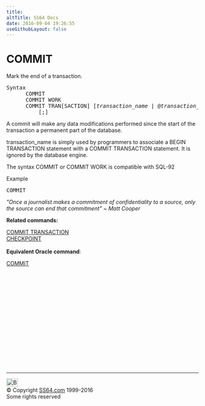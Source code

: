```yaml
---
title:
altTitle: SS64 Docs
date: 2016-09-04 19:26:55
useGithubLayout: false
---
```

<!-- #BeginLibraryItem "/Library/head_sql.lbi" --><!-- #EndLibraryItem --><h1>COMMIT</h1>
<p>Mark the end of a transaction.</p>
<pre>Syntax
      COMMIT 
      COMMIT WORK 
      COMMIT TRAN[SACTION] [<i>transaction_name </i>| @<i>transaction_var</i>] <br>          [;]
</pre>
<p>A commit will make any data modifications performed since the start of the transaction a permanent part of the database.</p>
<p>transaction_name is simply used by programmers to associate a BEGIN TRANSACTION statement with a  COMMIT TRANSACTION statement. It is ignored by the database engine.</p>
<p>The syntax COMMIT or COMMIT WORK is compatible with SQL-92  </p>
<p>Example</p>
<pre>COMMIT</pre>
<p class="quote"><i>"Once a
  journalist makes a commitment of confidentiality to a source, only the
source can end that commitment" ~ Matt Cooper </i></p>
<p><b>Related commands:</b></p>
<p><a href="trans_c.html">COMMIT TRANSACTION</a><br>
<a href="checkpoint.html">CHECKPOINT</a><br>
  <br>
<b>Equivalent Oracle command</b>:</p>
<p> <a href="../ora/commit.html">COMMIT</a></p><!-- #BeginLibraryItem "/Library/foot_sql.lbi" --><p><script async="" src="//pagead2.googlesyndication.com/pagead/js/adsbygoogle.js"></script>
<!-- ss64-sql -->
<ins class="adsbygoogle" style="display:inline-block;width:300px;height:250px" data-ad-client="ca-pub-6140977852749469" data-ad-slot="6953563613"></ins>
<script>
(adsbygoogle = window.adsbygoogle || []).push({});
</script></p>
<hr>
<div id="bl" class="footer"><a href="#"><img src="../images/top.png" width="30" height="22" alt="Back to the Top"></a></div>
<div id="br" class="footer, tagline">© Copyright <a href="http://ss64.com/">SS64.com</a> 1999-2016<br>
Some rights reserved</div><!-- #EndLibraryItem -->

